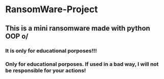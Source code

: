 # RansomWare-Project
## This is a mini ransomware made with python OOP o/


### It is only for educational porposes!!!


### Only for educational porposes. If used in a bad way, I will not be responsible for your actions!

